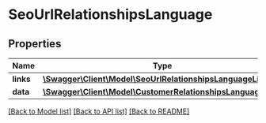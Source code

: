 # SeoUrlRelationshipsLanguage

## Properties
Name | Type | Description | Notes
------------ | ------------- | ------------- | -------------
**links** | [**\Swagger\Client\Model\SeoUrlRelationshipsLanguageLinks**](SeoUrlRelationshipsLanguageLinks.md) |  | [optional] 
**data** | [**\Swagger\Client\Model\CustomerRelationshipsLanguageData**](CustomerRelationshipsLanguageData.md) |  | [optional] 

[[Back to Model list]](../../README.md#documentation-for-models) [[Back to API list]](../../README.md#documentation-for-api-endpoints) [[Back to README]](../../README.md)

